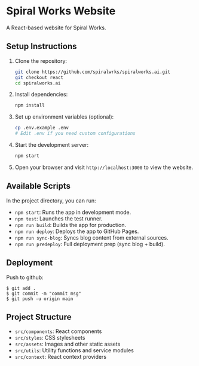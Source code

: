 # Spiral Works Website

A React-based website for Spiral Works.

## Setup Instructions

1. Clone the repository:
   ```bash
   git clone https://github.com/spiralwrks/spiralworks.ai.git
   git checkout react
   cd spiralworks.ai
   ```

2. Install dependencies:
   ```bash
   npm install
   ```

3. Set up environment variables (optional):
   ```bash
   cp .env.example .env
   # Edit .env if you need custom configurations
   ```

4. Start the development server:
   ```bash
   npm start
   ```

5. Open your browser and visit `http://localhost:3000` to view the website.

## Available Scripts

In the project directory, you can run:

- `npm start`: Runs the app in development mode.
- `npm test`: Launches the test runner.
- `npm run build`: Builds the app for production.
- `npm run deploy`: Deploys the app to GitHub Pages.
- `npm run sync-blog`: Syncs blog content from external sources.
- `npm run predeploy`: Full deployment prep (sync blog + build).

## Deployment

Push to github:
```shell
$ git add .
$ git commit -m "commit msg"
$ git push -u origin main
```

## Project Structure

- `src/components`: React components
- `src/styles`: CSS stylesheets
- `src/assets`: Images and other static assets
- `src/utils`: Utility functions and service modules
- `src/context`: React context providers

